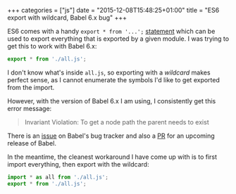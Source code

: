 +++
categories = ["js"]
date = "2015-12-08T15:48:25+01:00"
title = "ES6 export with wildcard, Babel 6.x bug"
+++

ES6 comes with a handy `export * from '...';`
[statement](https://developer.mozilla.org/en-US/docs/Web/JavaScript/Reference/Statements/export)
which can be used to export everything that is exported
by a given module. I was trying to get this to work with
Babel 6.x:

```javascript
export * from './all.js';
```

I don't know what's inside `all.js`, so exporting with
a _wildcard_ makes perfect sense, as I cannot enumerate
the symbols I'd like to get exported from the import.
 
However, with the version of Babel 6.x I am using, I consistently
get this error message:

> Invariant Violation: To get a node path the parent needs to exist

There is an [issue](https://phabricator.babeljs.io/T2763) on
Babel's bug tracker and also a [PR](https://github.com/babel/babel/pull/3137)
for an upcoming release of Babel.

In the meantime, the cleanest workaround I have come up with is
to first import everything, then export with the wildcard:

```javascript
import * as all from './all.js';
export * from './all.js';
```
